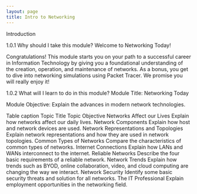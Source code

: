 ```yaml
---
layout: page
title: Intro to Networking
---
```


Introduction

1.0.1
Why should I take this module?
Welcome to Networking Today!

Congratulations! This module starts you on your path to a successful career in Information Technology by giving you a foundational understanding of the creation, operation, and maintenance of networks. As a bonus, you get to dive into networking simulations using Packet Tracer. We promise you will really enjoy it!


1.0.2
What will I learn to do in this module?
Module Title: Networking Today

Module Objective: Explain the advances in modern network technologies.

Table caption
Topic Title	Topic Objective
Networks Affect our Lives	Explain how networks affect our daily lives.
Network Components	Explain how host and network devices are used.
Network Representations and Topologies	Explain network representations and how they are used in network topologies.
Common Types of Networks	Compare the characteristics of common types of networks.
Internet Connections	Explain how LANs and WANs interconnect to the internet.
Reliable Networks	Describe the four basic requirements of a reliable network.
Network Trends	Explain how trends such as BYOD, online collaboration, video, and cloud computing are changing the way we interact.
Network Security	Identify some basic security threats and solution for all networks.
The IT Professional	Explain employment opportunities in the networking field.
